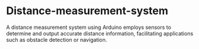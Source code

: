 # Distance-measurement-system
 A distance measurement system using Arduino employs sensors to determine and output accurate distance information, facilitating applications such as obstacle detection or navigation.
